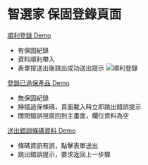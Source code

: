 # 智選家 保固登錄頁面

[順利登錄 Demo](https://coolbahuang.github.io/warranty/)

* 有保固紀錄
* 資料順利帶入
* 表單按送出後跳出成功送出提示
![順利登錄](https://cdn.shopify.com/s/files/1/0404/1834/5117/files/warranty-screen-01.png?v=1667965048)

 
[登錄已過保產品 Demo](https://coolbahuang.github.io/warranty/error.html)

* 無保固紀錄
* 掃描過保條碼，頁面載入時立即跳出錯誤提示
* 關閉錯誤視窗回到主畫面，欄位資料為空


[送出錯誤條碼資料 Demo](https://coolbahuang.github.io/warranty/error2.html)

* 條碼資訊有誤，點擊表單送出
* 跳出錯誤提示，要求返回上一步驟
